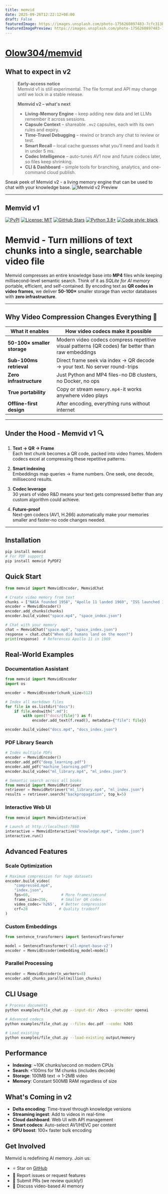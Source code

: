 ```yaml
---
title: memvid
date: 2025-09-26T12:22:12+08:00
draft: False
featuredImage: https://images.unsplash.com/photo-1756260897483-7cfc313b7534?ixid=M3w0NjAwMjJ8MHwxfHJhbmRvbXx8fHx8fHx8fDE3NTg4NjA0ODN8&ixlib=rb-4.1.0
featuredImagePreview: https://images.unsplash.com/photo-1756260897483-7cfc313b7534?ixid=M3w0NjAwMjJ8MHwxfHJhbmRvbXx8fHx8fHx8fDE3NTg4NjA0ODN8&ixlib=rb-4.1.0
---
```


# [Olow304/memvid](https://github.com/Olow304/memvid)

## What to expect in v2

> **Early-access notice**  
> Memvid v1 is still experimental. The file format and API may change until we lock in a stable release.
> 
> **Memvid v2 – what's next**  
> - **Living-Memory Engine** – keep adding new data and let LLMs remember it across sessions.  
> - **Capsule Context** – shareable `.mv2` capsules, each with its own rules and expiry.  
> - **Time-Travel Debugging** – rewind or branch any chat to review or test.  
> - **Smart Recall** – local cache guesses what you’ll need and loads it in under 5 ms.  
> - **Codec Intelligence** – auto-tunes AV1 now and future codecs later, so files keep shrinking.  
> - **CLI & Dashboard** – simple tools for branching, analytics, and one-command cloud publish.  

Sneak peek of Memvid v2 - a living memory engine that can be used to chat with your knowledge base.
![Memvid v2 Preview](assets/mv2.png)


---

## Memvid v1



[![PyPI](https://img.shields.io/pypi/v/memvid)](https://pypi.org/project/memvid/)
[![License: MIT](https://img.shields.io/badge/License-MIT-yellow.svg)](https://opensource.org/licenses/MIT)
[![GitHub Stars](https://img.shields.io/github/stars/olow304/memvid)](https://github.com/olow304/memvid)
[![Python 3.8+](https://img.shields.io/badge/python-3.8+-blue.svg)](https://www.python.org/downloads/)
[![Code style: black](https://img.shields.io/badge/code%20style-black-000000.svg)](https://github.com/psf/black)

# Memvid - Turn millions of text chunks into a single, searchable video file

Memvid compresses an entire knowledge base into **MP4** files while keeping millisecond-level semantic search. Think of it as *SQLite for AI memory* portable, efficient, and self-contained. By encoding text as **QR codes in video frames**, we deliver **50-100×** smaller storage than vector databases with **zero infrastructure**.

---

## Why Video Compression Changes Everything 🚀

| What it enables | How video codecs make it possible |
|---------|-------------------|
| **50-100× smaller storage** | Modern video codecs compress repetitive visual patterns (QR codes) far better than raw embeddings |
| **Sub-100ms retrieval** | Direct frame seek via index → QR decode → your text. No server round-trips |
| **Zero infrastructure** | Just Python and MP4 files-no DB clusters, no Docker, no ops |
| **True portability** | Copy or stream `memory.mp4`-it works anywhere video plays |
| **Offline-first design** | After encoding, everything runs without internet |

---

## Under the Hood - Memvid v1 🔍

1. **Text → QR → Frame**  
   Each text chunk becomes a QR code, packed into video frames. Modern codecs excel at compressing these repetitive patterns.

2. **Smart indexing**  
   Embeddings map queries → frame numbers. One seek, one decode, millisecond results.

3. **Codec leverage**  
   30 years of video R&D means your text gets compressed better than any custom algorithm could achieve.

4. **Future-proof**  
   Next-gen codecs (AV1, H.266) automatically make your memories smaller and faster-no code changes needed.

---

## Installation
```bash
pip install memvid
# For PDF support
pip install memvid PyPDF2
```

## Quick Start
```python
from memvid import MemvidEncoder, MemvidChat

# Create video memory from text
chunks = ["NASA founded 1958", "Apollo 11 landed 1969", "ISS launched 1998"]
encoder = MemvidEncoder()
encoder.add_chunks(chunks)
encoder.build_video("space.mp4", "space_index.json")

# Chat with your memory
chat = MemvidChat("space.mp4", "space_index.json")
response = chat.chat("When did humans land on the moon?")
print(response)  # References Apollo 11 in 1969
```

## Real-World Examples

### Documentation Assistant
```python
from memvid import MemvidEncoder
import os

encoder = MemvidEncoder(chunk_size=512)

# Index all markdown files
for file in os.listdir("docs"):
    if file.endswith(".md"):
        with open(f"docs/{file}") as f:
            encoder.add_text(f.read(), metadata={"file": file})

encoder.build_video("docs.mp4", "docs_index.json")
```

### PDF Library Search
```python
# Index multiple PDFs
encoder = MemvidEncoder()
encoder.add_pdf("deep_learning.pdf")
encoder.add_pdf("machine_learning.pdf") 
encoder.build_video("ml_library.mp4", "ml_index.json")

# Semantic search across all books
from memvid import MemvidRetriever
retriever = MemvidRetriever("ml_library.mp4", "ml_index.json")
results = retriever.search("backpropagation", top_k=5)
```

### Interactive Web UI
```python
from memvid import MemvidInteractive

# Launch at http://localhost:7860
interactive = MemvidInteractive("knowledge.mp4", "index.json")
interactive.run()
```

## Advanced Features

### Scale Optimization
```python
# Maximum compression for huge datasets
encoder.build_video(
    "compressed.mp4",
    "index.json", 
    fps=60,              # More frames/second
    frame_size=256,      # Smaller QR codes
    video_codec='h265',  # Better compression
    crf=28              # Quality tradeoff
)
```

### Custom Embeddings
```python
from sentence_transformers import SentenceTransformer

model = SentenceTransformer('all-mpnet-base-v2')
encoder = MemvidEncoder(embedding_model=model)
```

### Parallel Processing
```python
encoder = MemvidEncoder(n_workers=8)
encoder.add_chunks_parallel(million_chunks)
```

## CLI Usage
```bash
# Process documents
python examples/file_chat.py --input-dir /docs --provider openai

# Advanced codecs
python examples/file_chat.py --files doc.pdf --codec h265

# Load existing
python examples/file_chat.py --load-existing output/memory
```

## Performance

- **Indexing**: ~10K chunks/second on modern CPUs
- **Search**: <100ms for 1M chunks (includes decode)
- **Storage**: 100MB text → 1-2MB video
- **Memory**: Constant 500MB RAM regardless of size

## What's Coming in v2

- **Delta encoding**: Time-travel through knowledge versions
- **Streaming ingest**: Add to videos in real-time
- **Cloud dashboard**: Web UI with API management
- **Smart codecs**: Auto-select AV1/HEVC per content
- **GPU boost**: 100× faster bulk encoding

## Get Involved

Memvid is redefining AI memory. Join us:

- ⭐ Star on [GitHub](https://github.com/olow304/memvid)
- 🐛 Report issues or request features
- 🔧 Submit PRs (we review quickly!)
- 💬 Discuss video-based AI memory

